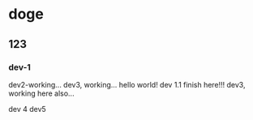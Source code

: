 # doge

## 123


### dev-1
 dev2-working...
dev3, working...
 hello world! dev 1.1 finish here!!!
dev3, working here also...

 dev 4
 dev5
